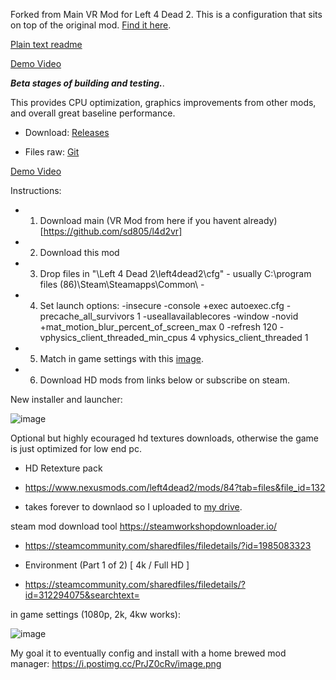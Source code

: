 
Forked from Main VR Mod for Left 4 Dead 2. This is a configuration that sits on top of the original mod. [Find it here](https://github.com/sd805/l4d2vr). 

[Plain text readme](https://github.com/samfisherirl/Left4Dead2VR_HD_Remaster/releases)

[Demo Video](https://youtu.be/rcQBNVXs6Fg?t=44)

***Beta stages of building and testing.***. 

This provides CPU optimization, graphics improvements from other mods, and overall great baseline performance. 

- Download: [Releases](https://github.com/samfisherirl/Left4Dead2VR_HD_Remaster/releases)

- Files raw:  [Git](https://github.com/samfisherirl/Left4Dead2VR_HD_Remaster/tree/VR-HD-Remastered/l4d2%20-%20left4dead2%20-%20cfg)

[Demo Video](https://youtu.be/rcQBNVXs6Fg?t=44)

Instructions: 

- 1) Download main (VR Mod from here if you havent already)[https://github.com/sd805/l4d2vr] 

- 2) Download this mod

- 3) Drop files in   "\Left 4 Dead 2\left4dead2\cfg" - usually C:\program files (86)\Steam\Steamapps\Common\ -

- 4) Set launch options:
-insecure  -console +exec autoexec.cfg -precache_all_survivors 1  -useallavailablecores -window -novid +mat_motion_blur_percent_of_screen_max 0 -refresh 120 -vphysics_client_threaded_min_cpus 4   vphysics_client_threaded 1

- 5) Match in game settings with this [image](https://user-images.githubusercontent.com/98753696/174659081-3de58da0-b556-4843-a8f1-eca6a13aeeec.png). 

- 6) Download HD mods from links below or subscribe on steam. 

New installer and launcher: 

![image](https://user-images.githubusercontent.com/98753696/175767731-08b20410-3bea-40fc-972f-b2a3977eceb1.png)


Optional but highly ecouraged hd textures downloads, otherwise the game is just optimized for low end pc. 

 - HD Retexture pack
 - https://www.nexusmods.com/left4dead2/mods/84?tab=files&file_id=132

 - takes forever to downlaod so I uploaded to [my drive](https://drive.google.com/file/d/1OZ03HK9a5lNiir3I9vPcJLxOqWUDNNBj/view?usp=sharing). 

steam mod download tool https://steamworkshopdownloader.io/

 - https://steamcommunity.com/sharedfiles/filedetails/?id=1985083323 
 - Environment (Part 1 of 2) [ 4k / Full HD ]

 - https://steamcommunity.com/sharedfiles/filedetails/?id=312294075&searchtext=

in game settings (1080p, 2k, 4kw works):

![image](https://user-images.githubusercontent.com/98753696/174659081-3de58da0-b556-4843-a8f1-eca6a13aeeec.png)

My goal it to eventually config and install with a home brewed mod manager:
 https://i.postimg.cc/PrJZ0cRv/image.png


